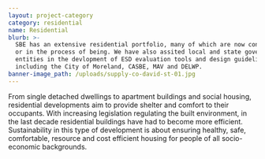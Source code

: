 ```yaml
---
layout: project-category
category: residential
name: Residential
blurb: >-
  SBE has an extensive residential portfolio, many of which are now constructed
  or in the process of being. We have also assited local and state government
  entities in the devlopment of ESD evaluation tools and design guidelines
  including the City of Moreland, CASBE, MAV and DELWP.
banner-image_path: /uploads/supply-co-david-st-01.jpg
---
```



From single detached dwellings to apartment buildings and social housing, residential developments aim to provide shelter and comfort to their occupants. With increasing legislation regulating the built environment, in the last decade residential buildings have had to become more efficient. Sustainability in this type of development is about ensuring healthy, safe, comfortable, resource and cost efficient housing for people of all socio-economic backgrounds.
